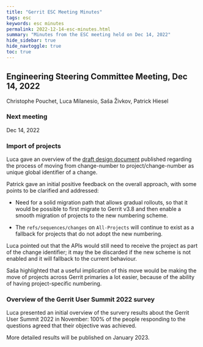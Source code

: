 ```yaml
---
title: "Gerrit ESC Meeting Minutes"
tags: esc
keywords: esc minutes
permalink: 2022-12-14-esc-minutes.html
summary: "Minutes from the ESC meeting held on Dec 14, 2022"
hide_sidebar: true
hide_navtoggle: true
toc: true
---
```


## Engineering Steering Committee Meeting, Dec 14, 2022

Christophe Pouchet, Luca Milanesio, Saša Živkov, Patrick Hiesel 

### Next meeting

Dec 14, 2022

### Import of projects

Luca gave an overview of the [draft design document](https://gerrit-review.googlesource.com/c/homepage/+/354234)
published regarding the process of moving from change-number to project/change-number
as unique global identifier of a change.

Patrick gave an initial positive feedback on the overall approach, with some
points to be clarified and addressed:

- Need for a solid migration path that allows gradual rollouts, so that
  it would be possible to first migrate to Gerrit v3.8 and then enable a smooth
  migration of projects to the new numbering scheme.

- The `refs/sequences/changes` on `All-Projects` will continue to exist as
  a fallback for projects that do not adopt the new numbering.

Luca pointed out that the APIs would still need to receive the project
as part of the change identifier; it may the be discarded if the new
scheme is not enabled and it will fallback to the current behaviour.

Saša highlighted that a useful implication of this move would be making
the move of projects across Gerrit primaries a lot easier, because of
the ability of having project-specific numbering.

### Overview of the Gerrit User Summit 2022 survey

Luca presented an initial overview of the survery results about the
Gerrit User Summit 2022 in November: 100% of the people responding
to the questions agreed that their objective was achieved.

More detailed results will be published on January 2023.
